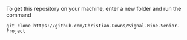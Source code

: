 To get this repository on your machine, enter a new folder and run the command
```
git clone https://github.com/Christian-Downs/Signal-Mine-Senior-Project
```
